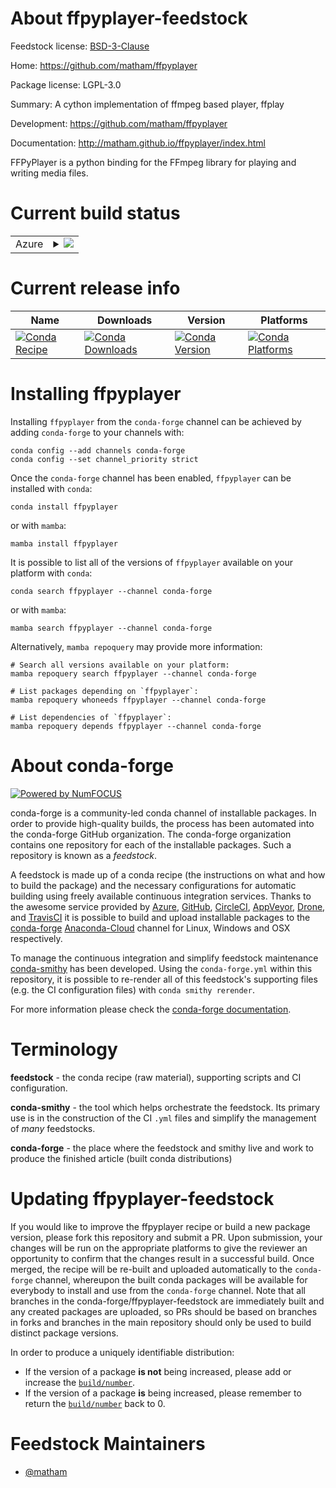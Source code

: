 About ffpyplayer-feedstock
==========================

Feedstock license: [BSD-3-Clause](https://github.com/conda-forge/ffpyplayer-feedstock/blob/main/LICENSE.txt)

Home: https://github.com/matham/ffpyplayer

Package license: LGPL-3.0

Summary: A cython implementation of ffmpeg based player, ffplay

Development: https://github.com/matham/ffpyplayer

Documentation: http://matham.github.io/ffpyplayer/index.html

FFPyPlayer is a python binding for the FFmpeg library for playing and writing
media files.


Current build status
====================


<table>
    
  <tr>
    <td>Azure</td>
    <td>
      <details>
        <summary>
          <a href="https://dev.azure.com/conda-forge/feedstock-builds/_build/latest?definitionId=2901&branchName=main">
            <img src="https://dev.azure.com/conda-forge/feedstock-builds/_apis/build/status/ffpyplayer-feedstock?branchName=main">
          </a>
        </summary>
        <table>
          <thead><tr><th>Variant</th><th>Status</th></tr></thead>
          <tbody><tr>
              <td>linux_64_ffmpeg5python3.10.____cpython</td>
              <td>
                <a href="https://dev.azure.com/conda-forge/feedstock-builds/_build/latest?definitionId=2901&branchName=main">
                  <img src="https://dev.azure.com/conda-forge/feedstock-builds/_apis/build/status/ffpyplayer-feedstock?branchName=main&jobName=linux&configuration=linux%20linux_64_ffmpeg5python3.10.____cpython" alt="variant">
                </a>
              </td>
            </tr><tr>
              <td>linux_64_ffmpeg5python3.11.____cpython</td>
              <td>
                <a href="https://dev.azure.com/conda-forge/feedstock-builds/_build/latest?definitionId=2901&branchName=main">
                  <img src="https://dev.azure.com/conda-forge/feedstock-builds/_apis/build/status/ffpyplayer-feedstock?branchName=main&jobName=linux&configuration=linux%20linux_64_ffmpeg5python3.11.____cpython" alt="variant">
                </a>
              </td>
            </tr><tr>
              <td>linux_64_ffmpeg5python3.8.____73_pypy</td>
              <td>
                <a href="https://dev.azure.com/conda-forge/feedstock-builds/_build/latest?definitionId=2901&branchName=main">
                  <img src="https://dev.azure.com/conda-forge/feedstock-builds/_apis/build/status/ffpyplayer-feedstock?branchName=main&jobName=linux&configuration=linux%20linux_64_ffmpeg5python3.8.____73_pypy" alt="variant">
                </a>
              </td>
            </tr><tr>
              <td>linux_64_ffmpeg5python3.8.____cpython</td>
              <td>
                <a href="https://dev.azure.com/conda-forge/feedstock-builds/_build/latest?definitionId=2901&branchName=main">
                  <img src="https://dev.azure.com/conda-forge/feedstock-builds/_apis/build/status/ffpyplayer-feedstock?branchName=main&jobName=linux&configuration=linux%20linux_64_ffmpeg5python3.8.____cpython" alt="variant">
                </a>
              </td>
            </tr><tr>
              <td>linux_64_ffmpeg5python3.9.____73_pypy</td>
              <td>
                <a href="https://dev.azure.com/conda-forge/feedstock-builds/_build/latest?definitionId=2901&branchName=main">
                  <img src="https://dev.azure.com/conda-forge/feedstock-builds/_apis/build/status/ffpyplayer-feedstock?branchName=main&jobName=linux&configuration=linux%20linux_64_ffmpeg5python3.9.____73_pypy" alt="variant">
                </a>
              </td>
            </tr><tr>
              <td>linux_64_ffmpeg5python3.9.____cpython</td>
              <td>
                <a href="https://dev.azure.com/conda-forge/feedstock-builds/_build/latest?definitionId=2901&branchName=main">
                  <img src="https://dev.azure.com/conda-forge/feedstock-builds/_apis/build/status/ffpyplayer-feedstock?branchName=main&jobName=linux&configuration=linux%20linux_64_ffmpeg5python3.9.____cpython" alt="variant">
                </a>
              </td>
            </tr><tr>
              <td>linux_64_ffmpeg6python3.10.____cpython</td>
              <td>
                <a href="https://dev.azure.com/conda-forge/feedstock-builds/_build/latest?definitionId=2901&branchName=main">
                  <img src="https://dev.azure.com/conda-forge/feedstock-builds/_apis/build/status/ffpyplayer-feedstock?branchName=main&jobName=linux&configuration=linux%20linux_64_ffmpeg6python3.10.____cpython" alt="variant">
                </a>
              </td>
            </tr><tr>
              <td>linux_64_ffmpeg6python3.11.____cpython</td>
              <td>
                <a href="https://dev.azure.com/conda-forge/feedstock-builds/_build/latest?definitionId=2901&branchName=main">
                  <img src="https://dev.azure.com/conda-forge/feedstock-builds/_apis/build/status/ffpyplayer-feedstock?branchName=main&jobName=linux&configuration=linux%20linux_64_ffmpeg6python3.11.____cpython" alt="variant">
                </a>
              </td>
            </tr><tr>
              <td>linux_64_ffmpeg6python3.8.____73_pypy</td>
              <td>
                <a href="https://dev.azure.com/conda-forge/feedstock-builds/_build/latest?definitionId=2901&branchName=main">
                  <img src="https://dev.azure.com/conda-forge/feedstock-builds/_apis/build/status/ffpyplayer-feedstock?branchName=main&jobName=linux&configuration=linux%20linux_64_ffmpeg6python3.8.____73_pypy" alt="variant">
                </a>
              </td>
            </tr><tr>
              <td>linux_64_ffmpeg6python3.8.____cpython</td>
              <td>
                <a href="https://dev.azure.com/conda-forge/feedstock-builds/_build/latest?definitionId=2901&branchName=main">
                  <img src="https://dev.azure.com/conda-forge/feedstock-builds/_apis/build/status/ffpyplayer-feedstock?branchName=main&jobName=linux&configuration=linux%20linux_64_ffmpeg6python3.8.____cpython" alt="variant">
                </a>
              </td>
            </tr><tr>
              <td>linux_64_ffmpeg6python3.9.____73_pypy</td>
              <td>
                <a href="https://dev.azure.com/conda-forge/feedstock-builds/_build/latest?definitionId=2901&branchName=main">
                  <img src="https://dev.azure.com/conda-forge/feedstock-builds/_apis/build/status/ffpyplayer-feedstock?branchName=main&jobName=linux&configuration=linux%20linux_64_ffmpeg6python3.9.____73_pypy" alt="variant">
                </a>
              </td>
            </tr><tr>
              <td>linux_64_ffmpeg6python3.9.____cpython</td>
              <td>
                <a href="https://dev.azure.com/conda-forge/feedstock-builds/_build/latest?definitionId=2901&branchName=main">
                  <img src="https://dev.azure.com/conda-forge/feedstock-builds/_apis/build/status/ffpyplayer-feedstock?branchName=main&jobName=linux&configuration=linux%20linux_64_ffmpeg6python3.9.____cpython" alt="variant">
                </a>
              </td>
            </tr><tr>
              <td>osx_64_ffmpeg5python3.10.____cpython</td>
              <td>
                <a href="https://dev.azure.com/conda-forge/feedstock-builds/_build/latest?definitionId=2901&branchName=main">
                  <img src="https://dev.azure.com/conda-forge/feedstock-builds/_apis/build/status/ffpyplayer-feedstock?branchName=main&jobName=osx&configuration=osx%20osx_64_ffmpeg5python3.10.____cpython" alt="variant">
                </a>
              </td>
            </tr><tr>
              <td>osx_64_ffmpeg5python3.11.____cpython</td>
              <td>
                <a href="https://dev.azure.com/conda-forge/feedstock-builds/_build/latest?definitionId=2901&branchName=main">
                  <img src="https://dev.azure.com/conda-forge/feedstock-builds/_apis/build/status/ffpyplayer-feedstock?branchName=main&jobName=osx&configuration=osx%20osx_64_ffmpeg5python3.11.____cpython" alt="variant">
                </a>
              </td>
            </tr><tr>
              <td>osx_64_ffmpeg5python3.8.____73_pypy</td>
              <td>
                <a href="https://dev.azure.com/conda-forge/feedstock-builds/_build/latest?definitionId=2901&branchName=main">
                  <img src="https://dev.azure.com/conda-forge/feedstock-builds/_apis/build/status/ffpyplayer-feedstock?branchName=main&jobName=osx&configuration=osx%20osx_64_ffmpeg5python3.8.____73_pypy" alt="variant">
                </a>
              </td>
            </tr><tr>
              <td>osx_64_ffmpeg5python3.8.____cpython</td>
              <td>
                <a href="https://dev.azure.com/conda-forge/feedstock-builds/_build/latest?definitionId=2901&branchName=main">
                  <img src="https://dev.azure.com/conda-forge/feedstock-builds/_apis/build/status/ffpyplayer-feedstock?branchName=main&jobName=osx&configuration=osx%20osx_64_ffmpeg5python3.8.____cpython" alt="variant">
                </a>
              </td>
            </tr><tr>
              <td>osx_64_ffmpeg5python3.9.____73_pypy</td>
              <td>
                <a href="https://dev.azure.com/conda-forge/feedstock-builds/_build/latest?definitionId=2901&branchName=main">
                  <img src="https://dev.azure.com/conda-forge/feedstock-builds/_apis/build/status/ffpyplayer-feedstock?branchName=main&jobName=osx&configuration=osx%20osx_64_ffmpeg5python3.9.____73_pypy" alt="variant">
                </a>
              </td>
            </tr><tr>
              <td>osx_64_ffmpeg5python3.9.____cpython</td>
              <td>
                <a href="https://dev.azure.com/conda-forge/feedstock-builds/_build/latest?definitionId=2901&branchName=main">
                  <img src="https://dev.azure.com/conda-forge/feedstock-builds/_apis/build/status/ffpyplayer-feedstock?branchName=main&jobName=osx&configuration=osx%20osx_64_ffmpeg5python3.9.____cpython" alt="variant">
                </a>
              </td>
            </tr><tr>
              <td>osx_64_ffmpeg6python3.10.____cpython</td>
              <td>
                <a href="https://dev.azure.com/conda-forge/feedstock-builds/_build/latest?definitionId=2901&branchName=main">
                  <img src="https://dev.azure.com/conda-forge/feedstock-builds/_apis/build/status/ffpyplayer-feedstock?branchName=main&jobName=osx&configuration=osx%20osx_64_ffmpeg6python3.10.____cpython" alt="variant">
                </a>
              </td>
            </tr><tr>
              <td>osx_64_ffmpeg6python3.11.____cpython</td>
              <td>
                <a href="https://dev.azure.com/conda-forge/feedstock-builds/_build/latest?definitionId=2901&branchName=main">
                  <img src="https://dev.azure.com/conda-forge/feedstock-builds/_apis/build/status/ffpyplayer-feedstock?branchName=main&jobName=osx&configuration=osx%20osx_64_ffmpeg6python3.11.____cpython" alt="variant">
                </a>
              </td>
            </tr><tr>
              <td>osx_64_ffmpeg6python3.8.____73_pypy</td>
              <td>
                <a href="https://dev.azure.com/conda-forge/feedstock-builds/_build/latest?definitionId=2901&branchName=main">
                  <img src="https://dev.azure.com/conda-forge/feedstock-builds/_apis/build/status/ffpyplayer-feedstock?branchName=main&jobName=osx&configuration=osx%20osx_64_ffmpeg6python3.8.____73_pypy" alt="variant">
                </a>
              </td>
            </tr><tr>
              <td>osx_64_ffmpeg6python3.8.____cpython</td>
              <td>
                <a href="https://dev.azure.com/conda-forge/feedstock-builds/_build/latest?definitionId=2901&branchName=main">
                  <img src="https://dev.azure.com/conda-forge/feedstock-builds/_apis/build/status/ffpyplayer-feedstock?branchName=main&jobName=osx&configuration=osx%20osx_64_ffmpeg6python3.8.____cpython" alt="variant">
                </a>
              </td>
            </tr><tr>
              <td>osx_64_ffmpeg6python3.9.____73_pypy</td>
              <td>
                <a href="https://dev.azure.com/conda-forge/feedstock-builds/_build/latest?definitionId=2901&branchName=main">
                  <img src="https://dev.azure.com/conda-forge/feedstock-builds/_apis/build/status/ffpyplayer-feedstock?branchName=main&jobName=osx&configuration=osx%20osx_64_ffmpeg6python3.9.____73_pypy" alt="variant">
                </a>
              </td>
            </tr><tr>
              <td>osx_64_ffmpeg6python3.9.____cpython</td>
              <td>
                <a href="https://dev.azure.com/conda-forge/feedstock-builds/_build/latest?definitionId=2901&branchName=main">
                  <img src="https://dev.azure.com/conda-forge/feedstock-builds/_apis/build/status/ffpyplayer-feedstock?branchName=main&jobName=osx&configuration=osx%20osx_64_ffmpeg6python3.9.____cpython" alt="variant">
                </a>
              </td>
            </tr><tr>
              <td>win_64_ffmpeg5python3.10.____cpython</td>
              <td>
                <a href="https://dev.azure.com/conda-forge/feedstock-builds/_build/latest?definitionId=2901&branchName=main">
                  <img src="https://dev.azure.com/conda-forge/feedstock-builds/_apis/build/status/ffpyplayer-feedstock?branchName=main&jobName=win&configuration=win%20win_64_ffmpeg5python3.10.____cpython" alt="variant">
                </a>
              </td>
            </tr><tr>
              <td>win_64_ffmpeg5python3.11.____cpython</td>
              <td>
                <a href="https://dev.azure.com/conda-forge/feedstock-builds/_build/latest?definitionId=2901&branchName=main">
                  <img src="https://dev.azure.com/conda-forge/feedstock-builds/_apis/build/status/ffpyplayer-feedstock?branchName=main&jobName=win&configuration=win%20win_64_ffmpeg5python3.11.____cpython" alt="variant">
                </a>
              </td>
            </tr><tr>
              <td>win_64_ffmpeg5python3.8.____73_pypy</td>
              <td>
                <a href="https://dev.azure.com/conda-forge/feedstock-builds/_build/latest?definitionId=2901&branchName=main">
                  <img src="https://dev.azure.com/conda-forge/feedstock-builds/_apis/build/status/ffpyplayer-feedstock?branchName=main&jobName=win&configuration=win%20win_64_ffmpeg5python3.8.____73_pypy" alt="variant">
                </a>
              </td>
            </tr><tr>
              <td>win_64_ffmpeg5python3.8.____cpython</td>
              <td>
                <a href="https://dev.azure.com/conda-forge/feedstock-builds/_build/latest?definitionId=2901&branchName=main">
                  <img src="https://dev.azure.com/conda-forge/feedstock-builds/_apis/build/status/ffpyplayer-feedstock?branchName=main&jobName=win&configuration=win%20win_64_ffmpeg5python3.8.____cpython" alt="variant">
                </a>
              </td>
            </tr><tr>
              <td>win_64_ffmpeg5python3.9.____73_pypy</td>
              <td>
                <a href="https://dev.azure.com/conda-forge/feedstock-builds/_build/latest?definitionId=2901&branchName=main">
                  <img src="https://dev.azure.com/conda-forge/feedstock-builds/_apis/build/status/ffpyplayer-feedstock?branchName=main&jobName=win&configuration=win%20win_64_ffmpeg5python3.9.____73_pypy" alt="variant">
                </a>
              </td>
            </tr><tr>
              <td>win_64_ffmpeg5python3.9.____cpython</td>
              <td>
                <a href="https://dev.azure.com/conda-forge/feedstock-builds/_build/latest?definitionId=2901&branchName=main">
                  <img src="https://dev.azure.com/conda-forge/feedstock-builds/_apis/build/status/ffpyplayer-feedstock?branchName=main&jobName=win&configuration=win%20win_64_ffmpeg5python3.9.____cpython" alt="variant">
                </a>
              </td>
            </tr><tr>
              <td>win_64_ffmpeg6python3.10.____cpython</td>
              <td>
                <a href="https://dev.azure.com/conda-forge/feedstock-builds/_build/latest?definitionId=2901&branchName=main">
                  <img src="https://dev.azure.com/conda-forge/feedstock-builds/_apis/build/status/ffpyplayer-feedstock?branchName=main&jobName=win&configuration=win%20win_64_ffmpeg6python3.10.____cpython" alt="variant">
                </a>
              </td>
            </tr><tr>
              <td>win_64_ffmpeg6python3.11.____cpython</td>
              <td>
                <a href="https://dev.azure.com/conda-forge/feedstock-builds/_build/latest?definitionId=2901&branchName=main">
                  <img src="https://dev.azure.com/conda-forge/feedstock-builds/_apis/build/status/ffpyplayer-feedstock?branchName=main&jobName=win&configuration=win%20win_64_ffmpeg6python3.11.____cpython" alt="variant">
                </a>
              </td>
            </tr><tr>
              <td>win_64_ffmpeg6python3.8.____73_pypy</td>
              <td>
                <a href="https://dev.azure.com/conda-forge/feedstock-builds/_build/latest?definitionId=2901&branchName=main">
                  <img src="https://dev.azure.com/conda-forge/feedstock-builds/_apis/build/status/ffpyplayer-feedstock?branchName=main&jobName=win&configuration=win%20win_64_ffmpeg6python3.8.____73_pypy" alt="variant">
                </a>
              </td>
            </tr><tr>
              <td>win_64_ffmpeg6python3.8.____cpython</td>
              <td>
                <a href="https://dev.azure.com/conda-forge/feedstock-builds/_build/latest?definitionId=2901&branchName=main">
                  <img src="https://dev.azure.com/conda-forge/feedstock-builds/_apis/build/status/ffpyplayer-feedstock?branchName=main&jobName=win&configuration=win%20win_64_ffmpeg6python3.8.____cpython" alt="variant">
                </a>
              </td>
            </tr><tr>
              <td>win_64_ffmpeg6python3.9.____73_pypy</td>
              <td>
                <a href="https://dev.azure.com/conda-forge/feedstock-builds/_build/latest?definitionId=2901&branchName=main">
                  <img src="https://dev.azure.com/conda-forge/feedstock-builds/_apis/build/status/ffpyplayer-feedstock?branchName=main&jobName=win&configuration=win%20win_64_ffmpeg6python3.9.____73_pypy" alt="variant">
                </a>
              </td>
            </tr><tr>
              <td>win_64_ffmpeg6python3.9.____cpython</td>
              <td>
                <a href="https://dev.azure.com/conda-forge/feedstock-builds/_build/latest?definitionId=2901&branchName=main">
                  <img src="https://dev.azure.com/conda-forge/feedstock-builds/_apis/build/status/ffpyplayer-feedstock?branchName=main&jobName=win&configuration=win%20win_64_ffmpeg6python3.9.____cpython" alt="variant">
                </a>
              </td>
            </tr>
          </tbody>
        </table>
      </details>
    </td>
  </tr>
</table>

Current release info
====================

| Name | Downloads | Version | Platforms |
| --- | --- | --- | --- |
| [![Conda Recipe](https://img.shields.io/badge/recipe-ffpyplayer-green.svg)](https://anaconda.org/conda-forge/ffpyplayer) | [![Conda Downloads](https://img.shields.io/conda/dn/conda-forge/ffpyplayer.svg)](https://anaconda.org/conda-forge/ffpyplayer) | [![Conda Version](https://img.shields.io/conda/vn/conda-forge/ffpyplayer.svg)](https://anaconda.org/conda-forge/ffpyplayer) | [![Conda Platforms](https://img.shields.io/conda/pn/conda-forge/ffpyplayer.svg)](https://anaconda.org/conda-forge/ffpyplayer) |

Installing ffpyplayer
=====================

Installing `ffpyplayer` from the `conda-forge` channel can be achieved by adding `conda-forge` to your channels with:

```
conda config --add channels conda-forge
conda config --set channel_priority strict
```

Once the `conda-forge` channel has been enabled, `ffpyplayer` can be installed with `conda`:

```
conda install ffpyplayer
```

or with `mamba`:

```
mamba install ffpyplayer
```

It is possible to list all of the versions of `ffpyplayer` available on your platform with `conda`:

```
conda search ffpyplayer --channel conda-forge
```

or with `mamba`:

```
mamba search ffpyplayer --channel conda-forge
```

Alternatively, `mamba repoquery` may provide more information:

```
# Search all versions available on your platform:
mamba repoquery search ffpyplayer --channel conda-forge

# List packages depending on `ffpyplayer`:
mamba repoquery whoneeds ffpyplayer --channel conda-forge

# List dependencies of `ffpyplayer`:
mamba repoquery depends ffpyplayer --channel conda-forge
```


About conda-forge
=================

[![Powered by
NumFOCUS](https://img.shields.io/badge/powered%20by-NumFOCUS-orange.svg?style=flat&colorA=E1523D&colorB=007D8A)](https://numfocus.org)

conda-forge is a community-led conda channel of installable packages.
In order to provide high-quality builds, the process has been automated into the
conda-forge GitHub organization. The conda-forge organization contains one repository
for each of the installable packages. Such a repository is known as a *feedstock*.

A feedstock is made up of a conda recipe (the instructions on what and how to build
the package) and the necessary configurations for automatic building using freely
available continuous integration services. Thanks to the awesome service provided by
[Azure](https://azure.microsoft.com/en-us/services/devops/), [GitHub](https://github.com/),
[CircleCI](https://circleci.com/), [AppVeyor](https://www.appveyor.com/),
[Drone](https://cloud.drone.io/welcome), and [TravisCI](https://travis-ci.com/)
it is possible to build and upload installable packages to the
[conda-forge](https://anaconda.org/conda-forge) [Anaconda-Cloud](https://anaconda.org/)
channel for Linux, Windows and OSX respectively.

To manage the continuous integration and simplify feedstock maintenance
[conda-smithy](https://github.com/conda-forge/conda-smithy) has been developed.
Using the ``conda-forge.yml`` within this repository, it is possible to re-render all of
this feedstock's supporting files (e.g. the CI configuration files) with ``conda smithy rerender``.

For more information please check the [conda-forge documentation](https://conda-forge.org/docs/).

Terminology
===========

**feedstock** - the conda recipe (raw material), supporting scripts and CI configuration.

**conda-smithy** - the tool which helps orchestrate the feedstock.
                   Its primary use is in the construction of the CI ``.yml`` files
                   and simplify the management of *many* feedstocks.

**conda-forge** - the place where the feedstock and smithy live and work to
                  produce the finished article (built conda distributions)


Updating ffpyplayer-feedstock
=============================

If you would like to improve the ffpyplayer recipe or build a new
package version, please fork this repository and submit a PR. Upon submission,
your changes will be run on the appropriate platforms to give the reviewer an
opportunity to confirm that the changes result in a successful build. Once
merged, the recipe will be re-built and uploaded automatically to the
`conda-forge` channel, whereupon the built conda packages will be available for
everybody to install and use from the `conda-forge` channel.
Note that all branches in the conda-forge/ffpyplayer-feedstock are
immediately built and any created packages are uploaded, so PRs should be based
on branches in forks and branches in the main repository should only be used to
build distinct package versions.

In order to produce a uniquely identifiable distribution:
 * If the version of a package **is not** being increased, please add or increase
   the [``build/number``](https://docs.conda.io/projects/conda-build/en/latest/resources/define-metadata.html#build-number-and-string).
 * If the version of a package **is** being increased, please remember to return
   the [``build/number``](https://docs.conda.io/projects/conda-build/en/latest/resources/define-metadata.html#build-number-and-string)
   back to 0.

Feedstock Maintainers
=====================

* [@matham](https://github.com/matham/)

